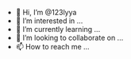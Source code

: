 - 👋 Hi, I’m @123lyya
- 👀 I’m interested in ...
- 🌱 I’m currently learning ...
- 💞️ I’m looking to collaborate on ...
- 📫 How to reach me ...

<!---
123lyya/123lyya is a ✨ special ✨ repository because its `README.md` (this file) appears on your GitHub profile.
You can click the Preview link to take a look at your changes.
--->
